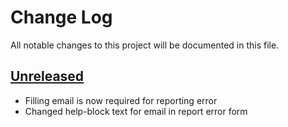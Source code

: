 # Change Log
All notable changes to this project will be documented in this file.

## [Unreleased]
 - Filling email is now required for reporting error
 - Changed help-block text for email in report error form
 
 [Unreleased]: https://github.com/CESNET/bbmri-aai-proxy-idp-template/tree/master
